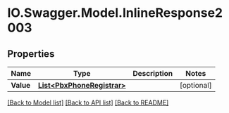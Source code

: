 # IO.Swagger.Model.InlineResponse2003
## Properties

Name | Type | Description | Notes
------------ | ------------- | ------------- | -------------
**Value** | [**List&lt;PbxPhoneRegistrar&gt;**](PbxPhoneRegistrar.md) |  | [optional] 

[[Back to Model list]](../README.md#documentation-for-models) [[Back to API list]](../README.md#documentation-for-api-endpoints) [[Back to README]](../README.md)

